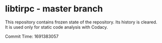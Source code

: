 # libtirpc - master branch

This repository contains frozen state of the repository.
Its history is cleared. It is used only for static code
analysis with Codacy.

Commit Time: 1691383057